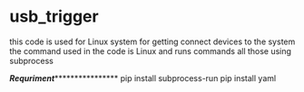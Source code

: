 # usb_trigger
this code is used for Linux system for getting connect devices to the system
the command used in the code is Linux and runs commands all those using subprocess

***********************Requriment***************************************
pip install subprocess-run
pip install yaml
